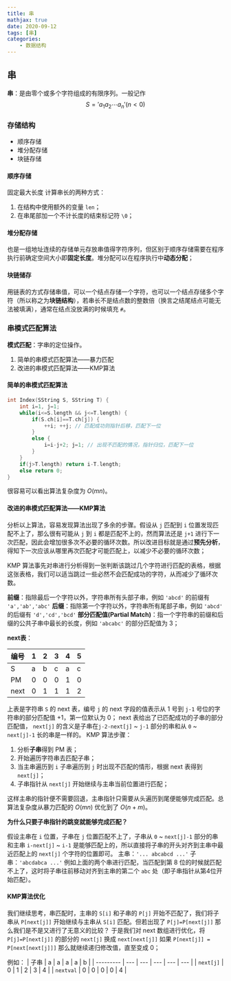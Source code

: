 ```yaml
---
title: 串
mathjax: true
date: 2020-09-12
tags: [串]
categories: 
    - 数据结构
---
```


## 串

**串**：是由零个或多个字符组成的有限序列。一般记作
$$
S = 'a_1 a_2 \cdots a_n'(n \lt 0)
$$

### 存储结构

* 顺序存储
* 堆分配存储
* 块链存储

#### 顺序存储

固定最大长度
计算串长的两种方式：

1. 在结构中使用额外的变量 `len`；
2. 在串尾部加一个不计长度的结束标记符 `\0`；

#### 堆分配存储

也是一组地址连续的存储单元存放串值得字符序列，但区别于顺序存储需要在程序执行前确定空间大小即**固定长度**。堆分配可以在程序执行中**动态分配**；

#### 块链储存

用链表的方式存储串值，可以一个结点存储一个字符，也可以一个结点存储多个字符（所以称之为**块链结构**），若串长不是结点数的整数倍（换言之结尾结点可能无法被填满），通常在结点没放满的时候填充 `#`。

### 串模式匹配算法

**模式匹配**：字串的定位操作。

1. 简单的串模式匹配算法——暴力匹配
2. 改进的串模式匹配算法——KMP算法

#### 简单的串模式匹配算法

```C++
int Index(SString S, SString T) {
    int i=1, j=1;
    while(i<=S.length && j<=T.length) {
        if(S.ch[i]==T.ch[j]) {
            ++i; ++j; // 匹配成功则指针后移，匹配下一位
        }
        else {
            i=i-j+2; j=1; // 出现不匹配的情况，指针归位，匹配下一位
        }
    }
    if(j>T.length) return i-T.length;
    else return 0;
}
```

很容易可以看出算法复杂度为 $O(mn)$。

#### 改进的串模式匹配算法——KMP算法

分析以上算法，容易发现算法出现了多余的步骤。假设从 `j` 匹配到 `i` 位置发现匹配不上了，那么很有可能从 `j` 到 `i` 都是匹配不上的，然而算法还是 `j+1` 进行下一次匹配，因此会增加很多次不必要的循环次数。所以改进目标就是通过**预先分析**，得知下一次应该从哪里再次匹配才可能匹配上，以减少不必要的循环次数；

KMP 算法事先对串进行分析得到一张判断该跳过几个字符进行匹配的表格，根据这张表格，我们可以适当跳过一些必然不会匹配成功的字符，从而减少了循环次数。

**前缀**：指除最后一个字符以外，字符串所有头部子串，例如 `'abcd'` 的前缀有 `'a','ab','abc'`
**后缀**：指除第一个字符以外，字符串所有尾部子串，例如 `'abcd'` 的后缀有 `'d','cd','bcd'`
**部分匹配值(Partial Match)**：指一个字符串的前缀和后缀的公共子串中最长的长度，例如 `'abcabc'` 的部分匹配值为 3；

**next表**：

| 编号 | 1   | 2   | 3   | 4   | 5   |
| ---- | --- | --- | --- | --- | --- |
| S    | a   | b   | c   | a   | c   |
| PM   | 0   | 0   | 0   | 1   | 0   |
| next | 0   | 1   | 1   | 1   | 2   |

上表是字符串 `S` 的 next 表，编号 `j` 的 next 字段的值表示从 1 号到 `j-1` 号位的字符串的部分匹配值 +1，第一位默认为 0；
next 表给出了已匹配成功的子串的部分匹配值， `next[j]` 的含义是子串在`j-2-next[j]` ~ `j-1` 部分的串和从 `0` ~ `next[j]-1` 长的串是一样的。
KMP 算法步骤：

1. 分析**子串**得到 PM 表；
2. 开始遍历字符串去匹配子串；
3. 当主串遍历到 `i` 子串遍历到 `j` 时出现不匹配的情形，根据 next 表得到 `next[j]`；
4. 子串指针从 `next[j]` 开始继续与主串当前位置进行匹配；

这样主串的指针便不需要回退，主串指针只需要从头遍历到尾便能够完成匹配。总算法复杂度从暴力匹配的 $O(mn)$ 优化到了 $O(n+m)$。

**为什么只要子串指针的跳变就能够完成匹配？**

假设主串在 `i` 位置，子串在 `j` 位置匹配不上了，子串从 `0` ~ `next[j]-1` 部分的串和主串 `i-next[j]` ~ `i-1` 是能够匹配上的，所以直接将子串的开头对齐到主串中最近匹配上的 `next[j]` 个字符的位置即可。
主串：`'... abcabcd ...'`
子串：`'abcdabca ...'`
例如上面的两个串进行匹配，当匹配到第 8 位的时候就匹配不上了，这时将子串往前移动对齐到主串的第二个 `abc` 处（即子串指针从第4位开始匹配）。

#### KMP算法优化

我们继续思考，串匹配时，主串的 `S[i]` 和子串的 `P[j]` 开始不匹配了，我们将子串从 `P[next[j]]` 开始继续与主串从 `S[i]` 匹配。但若出现了 `P[j]=P[next[j]]` 那么我们是不是又进行了无意义的比较？
于是我们对 next 数组进行优化，将 `P[j]=P[next[j]]` 的部分的 `next[j]` 换成 `next[next[j]]` 如果 `P[next[j]] = P[next[next[j]]]` 那么就继续递归修改值，直至变成 0；

例如：
| 子串      | a   | a   | a   | a   | b   |
| --------- | --- | --- | --- | --- | --- |
| `next[j]` | 0   | 1   | 2   | 3   | 4   |
| `nextval` | 0   | 0   | 0   | 0   | 4   |
